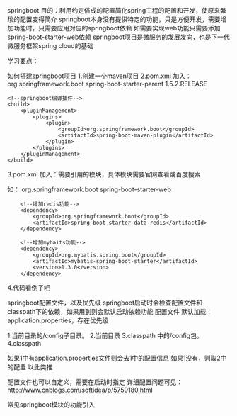 springboot
目的：利用约定俗成的配置简化spring工程的配置和开发，使原来繁琐的配置变得简介
springboot本身没有提供特定的功能，只是方便开发，需要增加功能时，只需要应用对应的springboot依赖
	如需要实现web功能只需要添加spring-boot-starter-web依赖
springboot项目是微服务的发展发向，也是下一代微服务框架spring cloud的基础

学习要点：

如何搭建springboot项目
1.创建一个maven项目
2.pom.xml
加入：	
	<!--加入springboot的依赖-->
	<parent>
		<groupId>org.springframework.boot</groupId>
		<artifactId>spring-boot-starter-parent</artifactId>
		<version>1.5.2.RELEASE</version>
	</parent>
	
	<!--springboot编译插件-->
	<build>
		<pluginManagement>
			<plugins>
				<plugin>
					<groupId>org.springframework.boot</groupId>
					<artifactId>spring-boot-maven-plugin</artifactId>
				</plugin>
			</plugins>
		</pluginManagement>
	</build>
	
	
3.pom.xml
加入：需要引用的模块，具体模块需要官网查看或百度搜索

如：
		<!--增加web功能-->
		<dependency>
			<groupId>org.springframework.boot</groupId>
			<artifactId>spring-boot-starter-web</artifactId>
		</dependency>
		
		<!--增加redis功能-->
		<dependency>
			<groupId>org.springframework.boot</groupId>
			<artifactId>spring-boot-starter-data-redis</artifactId>
		</dependency>
		
		<!--增加mybaits功能-->
		<dependency>
			<groupId>org.mybatis.spring.boot</groupId>
			<artifactId>mybatis-spring-boot-starter</artifactId>
			<version>1.3.0</version>
		</dependency>

4.代码看例子吧



springboot配置文件，以及优先级
springboot启动时会检查配置文件和classpath下的依赖，如果用到则会默认启动依赖功能
配置文件
默认加载：application.properties，存在优先级

1.当前目录的/config子目录。
2.当前目录
3.classpath 中的/config包。
4.classpath

如果1中有application.properties文件则会去1中的配置信息
如果1没有，则取2中的配置
以此类推

配置文件也可以自定义，需要在启动时指定
详细配置问题可见：http://www.cnblogs.com/softidea/p/5759180.html


常见springboot模块的功能引入